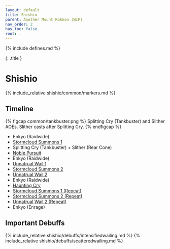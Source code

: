 ```yaml
---
layout: default
title: Shishio
parent: Another Mount Rokkon (WIP)
nav_order: 2
has_toc: false
root: .
---
```


{% include defines.md %}

{: .title }
# Shishio

{% include_relative shishio/common/markers.md %}

## Timeline

{% figcap common/tankbuster.png %}
Splitting Cry (Tankbuster) and Slither AOEs. Slither casts after Splitting Cry.
{% endfigcap %}

* Enkyo (Raidwide)
* [Stormcloud Summons 1](./stormcloud-1/)
* Splitting Cry (Tankbuster) + Slither (Rear Cone)
* [Noble Pursuit](./noble-pursuit)
* Enkyo (Raidwide)
* [Unnatrual Wail 1](./unnatural-wail-1/)
* [Stormcloud Summons 2](./stormcloud-2/)
* [Unnatrual Wail 2](./unnatural-wail-2/)
* Enkyo (Raidwide)
* [Haunting Cry](./haunting-cry/)
* [Stormcloud Summons 1 (Repeat)](./stormcloud-1/)
* [Stormcloud Summons 2 (Repeat)](./stormcloud-2/)
* [Unnatrual Wail 2 (Repeat)](./unnatural-wail-2/)
* Enkyo (Enrage)

## Important Debuffs

<div class="debuff-grid mb-8" markdown="1">
{% include_relative shishio/debuffs/intensifiedwailing.md %}
{% include_relative shishio/debuffs/scatteredwailing.md %}
</div>
